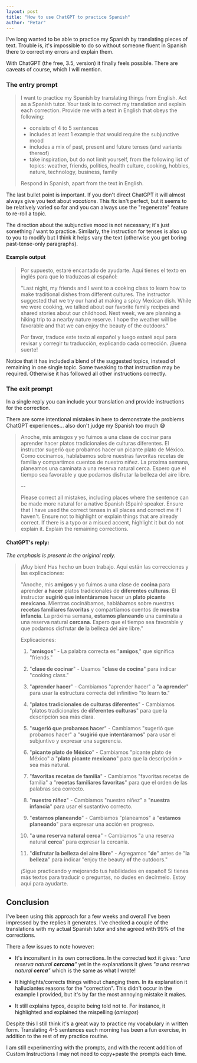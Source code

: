 ```yaml
---
layout: post
title: "How to use ChatGPT to practice Spanish"
author: "Petar"
---
```


I've long wanted to be able to practice my Spanish by translating pieces of text. Trouble is, it's impossible to do so without someone fluent in Spanish there to correct my errors and explain them.

With ChatGPT (the free, 3.5, version) it finally feels possible. There are caveats of course, which I will mention.

### The entry prompt

> I want to practice my Spanish by translating things from English. Act as a Spanish tutor. Your task is to correct my translation and explain each correction. Provide me with a text in English that obeys the following:
>
> - consists of 4 to 5 sentences
> - includes at least 1 example that would require the subjunctive mood
> - includes a mix of past, present and future tenses (and variants thereof)
> - take inspiration, but do not limit yourself, from the following list of topics: weather, friends, politics, health culture, cooking, hobbies, nature, technology, business, family
>
> Respond in Spanish, apart from the text in English.

The last bullet point is important. If you don't direct ChatGPT it will almost always give you text about _vacations_. This fix isn't perfect, but it seems to be relatively varied so far and you can always use the "regenerate" feature to re-roll a topic.

The direction about the subjunctive mood is not necessary; it's just something _I_ want to practice. Similarly, the instruction for tenses is also up to you to modify but I think it helps vary the text (otherwise you get boring past-tense-only paragraphs).

#### Example output

> Por supuesto, estaré encantado de ayudarte. Aquí tienes el texto en inglés para que lo traduzcas al español:
>
> "Last night, my friends and I went to a cooking class to learn how to make traditional dishes from different cultures. The instructor suggested that we try our hand at making a spicy Mexican dish. While we were cooking, we talked about our favorite family recipes and shared stories about our childhood. Next week, we are planning a hiking trip to a nearby nature reserve. I hope the weather will be favorable and that we can enjoy the beauty of the outdoors."
>
> Por favor, traduce este texto al español y luego estaré aquí para revisar y corregir tu traducción, explicando cada corrección. ¡Buena suerte!

Notice that it has included a blend of the suggested topics, instead of remaining in one single topic. Some tweaking to that instruction may be required. Otherwise it has followed all other instructions correctly.

### The exit prompt

In a single reply you can include your translation and provide instructions for the correction.

There are some intentional mistakes in here to demonstrate the problems ChatGPT experiences... also don't judge my Spanish too much 😅

> Anoche, mis amisgos y yo fuimos a una clase de cocinar para aprender hacer platos tradicionales de culturas diferentes. El instructor sugerió que probamos hacer un picante plato de México. Como cocinamos, hablabamos sobre nuestras favoritas recetas de familia y compartimos cuentos de nuestro niñez. La proxima semana, planeamos una caminata a una reserva natural cerca. Espero que el tiempo sea favorable y que podamos disfrutar la belleza del aire libre.
>
> --
>
> Please correct all mistakes, including places where the sentence can be made more natural for a native Spanish (Spain) speaker. Ensure that I have used the correct tenses in all places and correct me if I haven't. Ensure not to highlight or explain things that are already correct. If there is a typo or a misued accent, highlight it but do not explain it. Explain the remaining corrections.

#### ChatGPT's reply:

_The emphasis is present in the original reply._

> ¡Muy bien! Has hecho un buen trabajo. Aquí están las correcciones y las explicaciones:
>
> "Anoche, mis **amigos** y yo fuimos a una clase de **cocina** para aprender **a hacer** platos tradicionales de **diferentes culturas**. El instructor **sugirió que intentáramos** hacer un **plato picante mexicano**. Mientras cocinábamos, hablábamos sobre nuestras **recetas familiares favoritas** y compartíamos cuentos de **nuestra infancia**. La próxima semana, **estamos planeando** una caminata a una reserva natural **cercana**. Espero que el tiempo sea favorable y que podamos disfrutar **de** la belleza del aire libre."
>
> Explicaciones:
>
> 1. "**amisgos**" - La palabra correcta es "**amigos**," que significa "friends."
>
> 2. "**clase de cocinar**" - Usamos "**clase de cocina**" para indicar "cooking class."
>
> 3. "**aprender hacer**" - Cambiamos "aprender hacer" a "**a aprender**" para usar la estructura correcta del infinitivo "to learn **to**."
>
> 4. "**platos tradicionales de culturas diferentes**" - Cambiamos "platos tradicionales de **diferentes culturas**" para que la descripción sea más clara.
>
> 5. "**sugerió que probamos hacer**" - Cambiamos "sugerió que probamos hacer" a "**sugirió que intentáramos**" para usar el subjuntivo y expresar una sugerencia.
>
> 6. "**picante plato de México**" - Cambiamos "picante plato de México" a "**plato picante mexicano**" para que la descripción > sea más natural.
>
> 7. "**favoritas recetas de familia**" - Cambiamos "favoritas recetas de familia" a "**recetas familiares favoritas**" para que el orden de las palabras sea correcto.
>
> 8. "**nuestro niñez**" - Cambiamos "nuestro niñez" a "**nuestra infancia**" para usar el sustantivo correcto.
>
> 9. "**estamos planeando**" - Cambiamos "planeamos" a "**estamos planeando**" para expresar una acción en progreso.
>
> 10. "**a una reserva natural cerca**" - Cambiamos "a una reserva natural **cerca**" para expresar la cercanía.
>
> 11. "**disfrutar la belleza del aire libre**" - Agregamos "**de**" antes de "**la belleza**" para indicar "enjoy the beauty **of** the outdoors."
>
> ¡Sigue practicando y mejorando tus habilidades en español! Si tienes más textos para traducir o preguntas, no dudes en decírmelo. Estoy aquí para ayudarte.

## Conclusion

I've been using this approach for a few weeks and overall I've been impressed by the replies it generates. I've checked a couple of the translations with my actual Spanish tutor and she agreed with 99% of the corrections.

There a few issues to note however:

- It's inconsitent in its own corrections. In the corrected text it gives: _"una reserva natural **cercana**"_ yet in the explanations it gives _"a una reserva natural **cerca**"_ which is the same as what I wrote!

- It highlights/corrects things without changing them. In its explanation it halluciantes reasons for the "correction". This didn't occur in the example I provided, but it's by far the most annoying mistake it makes.

- It still explains typos, despite being told not to. For instance, it highlighted and explained the mispelling (_amisgos_)

Despite this I still think it's a great way to practice my vocabulary in written form. Translating 4-5 sentences each morning has been a fun exercise, in addition to the rest of my practice routine.

I am still experimenting with the prompts, and with the recent addition of Custom Instructions I may not need to copy+paste the prompts each time.
